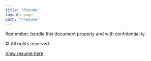 ```yaml
---
title: "Resume"
layout: page
path: "/resume"
---
```


Remember, handle this document properly and with confidentiality.

© All rights reserved.

<a href="./resume/resume-aivaras-simulis.pdf" target="_blank">View resume here</a>

